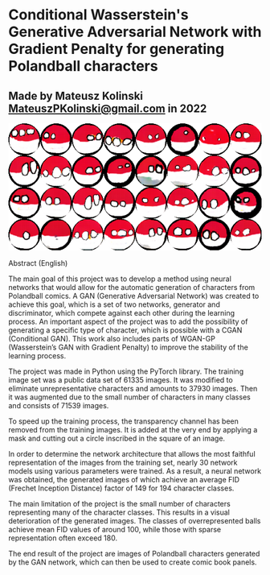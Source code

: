 # Conditional Wasserstein's Generative Adversarial Network with Gradient Penalty for generating Polandball characters

## Made by Mateusz Kolinski MateuszPKolinski@gmail.com in 2022

![Final Result for Poland](assets/MainImage.png)

Abstract (English)

The main goal of this project was to develop a method using neural networks that would allow for the automatic generation of characters from Polandball comics. A GAN (Generative Adversarial Network) was created to achieve this goal, which is a set of two networks, generator and discriminator, which compete against each other during the learning process. An important aspect of the project was to add the possibility of generating a specific type of character, which is possible with a CGAN (Conditional GAN). This work also includes parts of WGAN-GP (Wasserstein’s GAN with Gradient Penalty) to improve the stability of the learning process.

The project was made in Python using the PyTorch library. The training image set was a public data set of 61335 images. It was modified to eliminate unrepresentative characters and amounts to 37930 images. Then it was augmented due to the small number of characters in many classes and consists of 71539 images.

To speed up the training process, the transparency channel has been removed from the training images. It is added at the very end by applying a mask and cutting out a circle inscribed in the square of an image.

In order to determine the network architecture that allows the most faithful representation of the images from the training set, nearly 30 network models using various parameters were trained. As a result, a neural network was obtained, the generated images of which achieve an average FID (Frechet Inception Distance) factor of 149 for 194 character classes.

The main limitation of the project is the small number of characters representing many of the character classes. This results in a visual deterioration of the generated images. The classes of overrepresented balls achieve mean FID values of around 100, while those with sparse representation often exceed 180.

The end result of the project are images of Polandball characters generated by the GAN network, which can then be used to create comic book panels.

